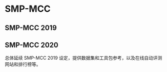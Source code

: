 # SMP-MCC



## SMP-MCC 2019





## SMP-MCC 2020

总体延续 SMP-MCC 2019 设定，提供数据集和工具包参考，以及在线自动评测网站和排行榜等。
